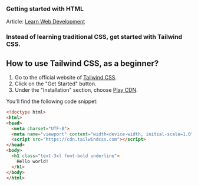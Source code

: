 ### Getting started with HTML

Article: [Learn Web Development](https://nrjdalal.com/blog/web-development)

### Instead of learning traditional CSS, get started with Tailwind CSS.

## How to use Tailwind CSS, as a beginner?

1. Go to the official website of [Tailwind CSS](https://tailwindcss.com).
2. Click on the "Get Started" button.
3. Under the "Installation" section, choose [Play CDN](https://tailwindcss.com/docs/installation/play-cdn).

You'll find the following code snippet:

```html
<!doctype html>
<html>
<head>
  <meta charset="UTF-8">
  <meta name="viewport" content="width=device-width, initial-scale=1.0">
  <script src="https://cdn.tailwindcss.com"></script>
</head>
<body>
  <h1 class="text-3xl font-bold underline">
    Hello world!
  </h1>
</body>
</html>
```

